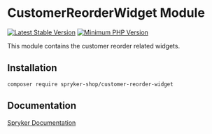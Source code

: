 # CustomerReorderWidget Module
[![Latest Stable Version](https://poser.pugx.org/spryker-shop/customer-reorder-widget/v/stable.svg)](https://packagist.org/packages/spryker-shop/customer-reorder-widget)
[![Minimum PHP Version](https://img.shields.io/badge/php-%3E%3D%208.2-8892BF.svg)](https://php.net/)

This module contains the customer reorder related widgets.

## Installation

```
composer require spryker-shop/customer-reorder-widget
```

## Documentation

[Spryker Documentation](https://docs.spryker.com)
